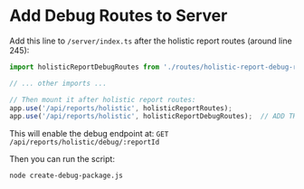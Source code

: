# Add Debug Routes to Server

Add this line to `/server/index.ts` after the holistic report routes (around line 245):

```typescript
import holisticReportDebugRoutes from './routes/holistic-report-debug-routes.ts';

// ... other imports ...

// Then mount it after holistic report routes:
app.use('/api/reports/holistic', holisticReportRoutes);
app.use('/api/reports/holistic', holisticReportDebugRoutes);  // ADD THIS LINE
```

This will enable the debug endpoint at:
`GET /api/reports/holistic/debug/:reportId`

Then you can run the script:
```bash
node create-debug-package.js
```
